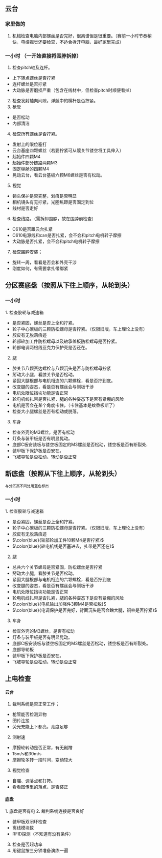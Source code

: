 ## 云台
### 家里做的
1. 机械检查电脑内部螺丝是否完好，很离谱但是很重要。（赛前一小时节奏稍快，电控视觉还要检查，不适合拆开电脑，最好家里完成）
### 一小时 （一开始直接将围脖拆掉）
1. 检查pitch轴及连杆。
- 上下转点螺丝是否拧紧
- 连杆螺丝是否拧紧
- 大动脉是否磨损严重（包含在线材中，但检查pitch时顺便看掉）
2. 检查发射轴向间隙，弹舱中的横杆是否拧紧。
3. 枪管
- 是否松动
- 内部清洁
4. 检查所有螺丝是否拧紧。
- 发射上的限位塞打
- 云台基座四颗螺丝（若要拧紧可从髋关节镂空将工具伸入）
- 起始件四颗M4
- 起始件部分链路两颗M3
- 固定弹舱的四颗M4
- 晃动云台，看云台基板六颗M6螺丝是否有松动。
5. 视觉
- 镜头保护是否完整，划痕是否明显
- 相机镜头有无拧紧，光圈焦距是否固定到位
- 线材是否走好
6. 检查线路。（需拆卸围脖，故在围脖前检查）
- C610是否跟云台扎紧
- C610电源线和can是否扎紧，会不会和pitch电机转子摩擦
- 大动脉是否扎紧，会不会和pitch电机转子摩擦
7. 检查围脖安装；
- 旋转一周，看看是否会和外壳干涉
- 刚度如何，有需要拿扎带绑紧

## 分区赛底盘（按照从下往上顺序，从轮到头）
### 一小时
1. 检查胶轮与减速箱
- 是否紧固，螺丝是否上全和拧紧。
- 轮子中心碳板的三颗防松螺母是否拧紧。（仅限旧版，车上理论上没有）
- 胶皮有无脱落痕迹
- 轮部轮加工件防松螺母以及轴承盖板防松螺母是否拧紧。
- 轮部电调两根线亚克力保护壳是否还在。
2. 腿
- 膝关节八颗赛达螺栓与八颗沉头是否与防松螺母拧紧
- 掰动大小腿，看膝关节是否松动。
- 紧固大腿根部与电机相连的六颗螺栓，看是否拧到底。
- 改变腿的姿态，看是否有螺丝会与侧板干涉
- 电机处限位挡块功能是否正常
- 轮电机线扎带是否扎紧，腿的各种姿态下是否有紧绷的风险
- 电机是否会在某个角度卡住。（卡住基本是蚊香板断了）
- 检查大小腿螺丝是否有松动或脱落。
3. 车身
- 检查外壳的M3螺丝，是否有松动
- 灯条与装甲板是否有明显晃动。
- 底部C板安装板与镂空板固定的M3螺丝是否松动，镂空板是否有断裂处.
- 装甲板下保护板是否安在。
- 飞坡导轮是否松动，转动是否正常

## 新底盘（按照从下往上顺序，从轮到头）
	与分区赛不同处用蓝色标出
### 一小时
1. 检查胶轮与减速箱
- 是否紧固，螺丝是否上全和拧紧。
- 轮子中心碳板的三颗防松螺母是否拧紧。（仅限旧版，车上理论上没有）
- 胶皮有无脱落痕迹
- $\color{blue}{轮部轮加工件10颗M4是否拧紧}$
- $\color{blue}{轮电机线是否塞进去，扎带是否还在}$
2. 腿
- 总共六个关节螺母是否紧固，防松螺丝是否拧紧
- 掰动大小腿，看膝关节是否松动。
- 紧固大腿根部与电机相连的六颗螺栓，看是否拧到底
- 改变腿的姿态，看是否有螺丝会与侧板干涉
- 电机处限位挡块功能是否正常
- 轮电机线扎带是否扎紧，腿的各种姿态下是否有紧绷的风险
- $\color{blue}{电机输出加强件3颗M4是否松脱}$
- $\color{blue}{电调保护是否完好，背面沉头是否会蹭大腿，铜柱是否拧紧}$
3. 车身
- 检查外壳的M3螺丝，是否有松动
- 灯条与装甲板是否有明显晃动。
- 底部C板安装板与镂空板固定的M3螺丝是否松动，镂空板是否有断裂处。
- 底部导轮板
- 装甲板下保护板是否安在。
- 飞坡导轮是否松动，转动是否正常


## 上电检查
#### 云台
1. 裁判系统是否正常工作；
- 枪管能否检测异物
-  图传连接
- 荧光充能上下都亮，亮度足够
2. 测射速
- 摩擦轮转动是否正常，有无剐蹭
- 15m/s和30m/s
- 摩擦轮多转一段时间，变动较大
3. 视觉检查
- 自瞄、调落点和打符。
- 看看图传里的落点，是否装正

#### 底盘
1. 底盘是否有电
2. 裁判系统连接是否良好
- 装甲板双闭环检查
- 离线模块数
- RFID探测（不知道有没有条件）
3. 检查是否超功率
4. 用键鼠按三分钟准备演练一遍